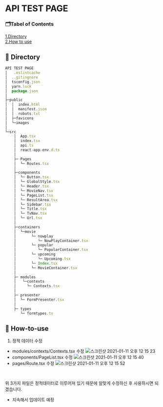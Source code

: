 # API TEST PAGE

### 🗂Tabel of Contents

[1.Directory](#-directory)<br/>
[2.How to use](#-how-to-use)

## 📔 Directory

```javascript
API TEST PAGE
│   .eslintcache
│  ..gitingnore
│  tsconfig.json
│  yarn.lock
│  package.json
│
├─public
│  │  index.html
│  │  manifest.json
│  │  robots.txt
│  ├─favicons
│  └─images
│
└─src
    │  App.tsx
    │  index.tsx
    │  api.ts
    │  react-app-env.d.ts
    │
    ├─ Pages
    │  └─ Routes.tsx
    │
    ├─components
    │  └─ Button.tsx
    │  └─ GlobalStyle.tsx
    │  └─ Header.tsx
    │  └─ MovieNav.tsx
    │  └─ PageList.tsx
    │  └─ ResultArea.tsx
    │  └─ Sidebar.tsx
    │  └─ Title.tsx
    │  └─ TvNav.tsx
    │  └─ Url.tsx
    │
    ├─containers
    │  └─movie
    │       └─ nowplay
    │          └─ NowPlayContainer.tsx
    │       └─ popular
    │          └─ PopularContainer.tsx
    │       └─ upcoming
    │          └─ Upcoming.tsx
    │       └─ Index.tsx
    │       └─ MovieContainer.tsx
    │
    ├─ modules
    │   └─contexts
    │     └─ Contexts.tsx
    │
    ├─ presenter
    │  └─ FormPresenter.tsx
    │
    ├─ types
       └─ formtypes.ts

```

## 📔 How-to-use

1. 정적 데이터 수정<br/>
- modules/contexts/Contexts.tsx 수정
![스크린샷 2021-01-11 오후 12 15 23](https://user-images.githubusercontent.com/61345090/104144596-278d2d80-5407-11eb-9ac1-b2b0723c1ec1.png)<br/>
- components/PageList.tsx 수정
![스크린샷 2021-01-11 오후 12 15 40](https://user-images.githubusercontent.com/61345090/104144598-28be5a80-5407-11eb-8d15-fee36e0a861c.png)<br/>
- pages/Route.tsx 수정
![스크린샷 2021-01-11 오후 12 15 52](https://user-images.githubusercontent.com/61345090/104144599-29ef8780-5407-11eb-96f2-5c85799a55dd.png)
<br/>

위 3가지 파일은 정적데이터로 이루어져 있기 때문에 알맞게 수정하신 후 사용하시면 되겠습니다.

* 지속해서 업데이트 예정

